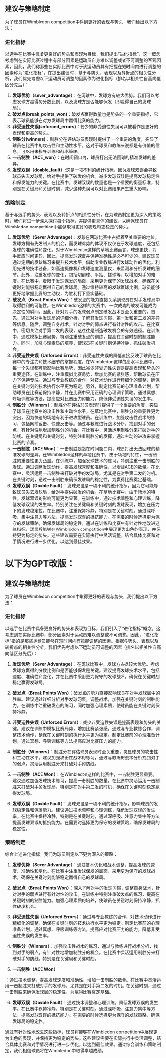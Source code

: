 ## 建议与策略制定

为了球员在Wimbledon competition中得到更好的表现与势头，我们给出以下方法：

### 进化指标

以选手在比赛中具备更良好的势头和表现为目标，我们提出“进化指标”，这一概念考虑到在实际比赛过程中有部分因素是运动员自身难以调整或者不可调整的客观因素，因此，我们称那些在实际比赛中对于该运动员其有把握在短时间内进行调整的因素称为“进化指标”，在提出建议时，基于与势头、表现以及转折点的相关性分析，我们优先考虑以下运动员可调整的因素作为进化指标（排名以相关性自高向低区分先后）：

1. **发球优势（sever_advantage）**：在网球中，发球方有较大优势。我们可以考虑发球方赢得的分数比例，以及发球方是否能够保发（即赢得自己的发球局）。
3. **破发点(break_points_won)**：破发点赢得数量也是势头的一个重要指标，它表示球员能够在对方发球局中赢得比赛的能力。
4. **非受迫性失误(unforced_errors)**：较少的非受迫性失误可以被看作是更好的表现和更高的势头。
5. **制胜分(winners)**：制胜分在评估球员表现时提供了一个重要的角度，突显了球员在比赛中的攻击性和主动性水平。这对于球员和教练来说都是有价值的信息，可以用来指导训练和战术策略。
6. **一击制胜（ACE_won）**：在时间窗口内，球员打出无法回球的精准发球的差异。
6. **发球双误（double_fault）**:这是一项不利的统计指标，因为发球双误会导致球员失去发球局，给对手提供了破发的机会。减少发球双误是提高发球稳定性和保发能力的关键。在比赛中，发球双误的数量也是一个重要的衡量标准，特别是在关键局和关键时刻，减少这种失误可以对比赛结果产生重大影响。

### 策略制定

基于与选手的势头、表现以及转折点的相关性分析，在为球员制定更为深入的策略时，我们将进一步深入探讨每个指标，并提供更具体的建议，以确保球员在Wimbledon competition中能够取得更好的表现和更稳定的势头。

1. **发球优势（Sever Advantage）**：发球在网球比赛中占据着至关重要的地位。发球方拥有先发制人的机会，而发球优势的体现不仅仅在于发球速度，还包括发球的准确性和变化。对于Wimbledon这样的草地比赛而言，球速更快，对手反应时间更短，因此，提高发球速度并保持准确性是必不可少的。建议球员通过定期的发球练习来提升技术水平，借助专业教练进行发球动作的优化。利用先进的技术设备，如高速摄像机和发球速度测量仪，来监测和分析发球的细节。此外，注重发球的变化，包括切削球、平抽、搓球等，以增加对手的难度。在比赛中，着眼于发球保发的局面，采用更为保守的发球战术，确保在关键时刻能够稳定赢得自己的发球局。通过维持较高的发球赢球比例，球员能够更好地掌握比赛的主动权，为胜利打下坚实基础。
2. **破发点（Break Points Won）**：破发点的能力直接关系到球员在对手发球局中取得胜利的可能性。在Wimbledon这样的大赛中，一次成功的破发可能成为决定性的瞬间。因此，针对对手的发球弱点制定破发战术是至关重要的。首先，通过对对手发球局的详细分析，了解其发球习惯、第一发和第二发的差异等信息。随后，调整自身战术，针对对手的弱点进行有针对性的攻击。在比赛中，密切关注对手第二发的表现，这往往是制造破发机会的有效途径。在训练中，通过模拟比赛局势，特别注重破发点的训练，提高在关键时刻的制胜能力。同时，加强心理素质的培养，使球员在关键时刻保持冷静，抓住破发机会。
3. **非受迫性失误（Unforced Errors）**：非受迫性失误的降低直接反映了球员在比赛中的专注力和技术细节的掌握程度。在Wimbledon这样的高水平比赛中，每一个失误都可能影响比赛局势，因此减少非受迫性失误是提高表现和势头的重要途径。在训练中，注重模拟比赛局势，增加比赛的紧张感，帮助球员在压力下保持专注。通过与专业教练的合作，对技术动作进行精细化的调整，确保在关键时刻的技术执行水平更为稳定。另外，制定比赛前的心理准备计划，帮助球员在比赛前保持冷静，并在比赛中采用正确的心理调节策略。通过冥想、呼吸训练等方法，提高应对比赛压力的能力，降低非受迫性失误的发生率。
4. **制胜分（Winners）**：制胜分在评估球员表现时提供了一个重要的角度，突显了球员在比赛中的攻击性和主动性水平。在草地比赛中，制胜分的重要性更为突出，因为快速的场地有利于进攻型球员。在训练中，加强攻击性战术的练习，包括网前截击、快速反击等。通过与教练进行战术分析，找到对手的弱点，有针对性地增加制胜分的机会。在比赛中，灵活运用制胜分来打破对手的防线。在关键局和关键时刻，特别注重制胜分的发挥，通过主动的进攻来掌握比赛的节奏。
5. **一击制胜（ACE Won）**：一击制胜是指在时间窗口内，球员打出无法回球的精准发球的差异。在Wimbledon这样的草地比赛中，由于场地的特性，一击制胜的重要性更为凸显。在训练中，加强发球技术的练习，特别注重一击制胜的发球。通过调整发球动作，提高发球速度和准确性，以增加ACE的数量。在比赛中，灵活运用一击制胜来打破对手的发球局，尤其是在对手第二发的时机。在关键时刻，通过一击制胜来确保发球局的稳定性，为赢得比赛奠定基础。
6. **发球双误（Double Fault）**：发球双误是一项不利的统计指标，因为它可能导致球员失去发球局，给对手提供破发的机会。在草地比赛中，由于场地的特性，发球双误的影响可能更为显著。在训练中，通过技术调整和心理训练，降低发球双误的发生率。特别关注在关键局和关键时刻的发球表现，增加在压力下的发球稳定性。在比赛中，注重保持冷静，特别是在关键时刻。通过深呼吸、集中注意力等方法，提高发球双误的抵抗能力。在需要的时候选择更为保守的发球策略，确保发球局的稳定性。通过在训练和比赛中有针对性地改进这些指标，球员将能够在Wimbledon competition中展现更为出色的表现，并保持更为稳定的势头。这些建议需要在实际执行中灵活调整，结合具体比赛和对手情况进行进一步优化，以达到最佳效果。







# 以下为GPT改版：

## 建议与策略制定

为了球员在Wimbledon competition中取得更好的表现与势头，我们提出以下方法：

### 进化指标

以选手在比赛中具备更良好的势头和表现为目标，我们引入了“进化指标”概念。这考虑到在实际比赛中，部分因素对于运动员难以调整或不可调整。因此，“进化指标”指的是那些运动员能够在短时间内有把握调整的因素。根据与势头、表现以及转折点的相关性分析，我们优先考虑以下运动员可调整的因素（排名以相关性自高向低区分先后）：

1. **发球优势（Sever Advantage）**：在网球比赛中，发球方占据较大优势。考虑发球方赢得的分数比例和是否能够保发是关键。建议提高发球技术水平，包括速度、准确性和变化，并在比赛中采用更为保守的发球战术，确保在关键时刻稳定赢得发球局。

2. **破发点（Break Points Won）**：破发点的能力直接影响球员在对手发球局中的胜率。建议通过详细分析对手发球习惯，调整战术，加强在关键时刻的制胜能力。在训练中注重破发点的练习，同时加强心理素质，使球员能在关键时刻保持冷静。

3. **非受迫性失误（Unforced Errors）**：减少非受迫性失误是提高表现和势头的关键。建议在训练中模拟比赛局势，增加比赛紧张感，通过与专业教练合作，调整技术动作，确保在关键时刻的执行水平更为稳定。制定比赛前的心理准备计划，通过冥想、呼吸训练等方法提高应对比赛压力的能力。

4. **制胜分（Winners）**：制胜分在评估球员表现时至关重要，突显球员的攻击性和主动性水平。建议加强攻击性战术的练习，通过与教练的战术分析找到对手的弱点，灵活运用制胜分来打破对手的防线。

5. **一击制胜（ACE Won）**：在Wimbledon这样的比赛中，一击制胜更显重要。建议通过加强发球技术练习，提高一击制胜的数量。在比赛中灵活运用一击制胜来打破对手的发球局，特别是在对手第二发的时机，确保在关键时刻稳定赢得发球局。

6. **发球双误（Double Fault）**：发球双误是一项不利的统计指标，影响球员的发球稳定性和保发能力。建议通过技术调整和心理训练，降低发球双误的发生率。在比赛中保持冷静，特别是在关键时刻，通过深呼吸、注意力集中等方法提高发球双误的抵抗能力。在需要时选择更为保守的发球策略，确保发球局的稳定性。

### 策略制定

综合上述进化指标，我们为球员制定以下更为深入的策略：

1. **发球优势（Sever Advantage）**：通过技术优化和战术调整，提高发球的速度、准确性和变化。在比赛中注重发球保发的局面，采用更为保守的发球战术，确保在关键时刻能够稳定赢得自己的发球局。

2. **破发点（Break Points Won）**：深入了解对手的发球习惯，调整自身战术，针对对手的弱点进行有针对性的攻击。在训练中特别注重破发点的练习，提高在关键时刻的制胜能力。加强心理素质的培养，使球员在关键时刻保持冷静，抓住破发机会。

3. **非受迫性失误（Unforced Errors）**：通过与专业教练的合作，对技术动作进行精细化的调整，确保在关键时刻的技术执行水平更为稳定。制定比赛前的心理准备计划，通过冥想、呼吸训练等方法，提高应对比赛压力的能力，降低非受迫性失误的发生率。

4. **制胜分（Winners）**：加强攻击性战术的练习，通过与教练进行战术分析，找到对手的弱点，有针对性地增加制胜分的机会。在比赛中灵活运用制胜分来打破对手的防线，特别是在关键局和关键时刻。

5. **一击制胜（ACE Won）**

：通过技术调整，提高发球速度和准确性，增加一击制胜的数量。在比赛中灵活运用一击制胜来打破对手的发球局，尤其是在对手第二发的时机。在关键时刻，通过一击制胜来确保发球局的稳定性，为赢得比赛奠定基础。

6. **发球双误（Double Fault）**：通过技术调整和心理训练，降低发球双误的发生率。在比赛中保持冷静，特别是在关键时刻。通过深呼吸、注意力集中等方法，提高发球双误的抵抗能力。在需要的时候选择更为保守的发球策略，确保发球局的稳定性。

通过有针对性地改进这些指标，球员将能够在Wimbledon competition中展现更为出色的表现，并保持更为稳定的势头。这些建议需要在实际执行中灵活调整，结合具体比赛和对手情况进行进一步优化，以达到最佳效果。通过综合训练和策略制定，我们相信球员将在Wimbledon中取得卓越成绩。